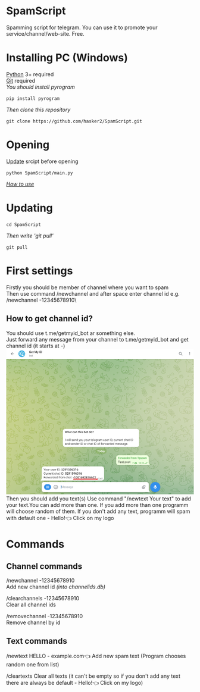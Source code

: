 # SpamScript
Spamming script for telegram. You can use it to promote your service/channel/web-site. Free.
# Installing PC (Windows)
[Python](https://www.python.org/downloads/) 3+ required\
[Git](https://git-scm.com/downloads) required\
*You should install pyrogram*

	pip install pyrogram

*Then clone this repository*

	git clone https://github.com/hasker2/SpamScript.git
# Opening
[Update](https://github.com/hasker2/SpamScript/blob/main/README.md#updating) srcipt before opening

	python SpamScript/main.py

*[How to use](https://github.com/hasker2/SpamScript/blob/main/README.md#commands)*
# Updating

	cd SpamScript
	
*Then write 'git pull'*
	
	git pull
# First settings
Firstly you should be member of channel where you want to spam\
Then use command /newchannel and after space enter channel id e.g.\
/newchannel -12345678910\
## How to get channel id?
You should use t.me/getmyid_bot ar something else.\
Just forward any message from your channel to t.me/getmyid_bot and get channel id (it starts at -)\
![Id of my test channel whick I created. It should start with dash (-)](https://github.com/hasker2/SpamScript/blob/main/screens/%D0%97%D0%BD%D1%96%D0%BC%D0%BE%D0%BA%20%D0%B5%D0%BA%D1%80%D0%B0%D0%BD%D0%B0%202022-06-20%20154640.png)
Then you should add you text(s)
Use command "/newtext Your text" to add your text.You can add more than one. If you add more than one programm will choose random of them. If you don't add any text, programm will spam with default one - Hello!👈 Click on my logo
# Commands
## Channel commands
/newchannel -12345678910\
Add new channel id *(into channelids.db)*

/clearchannels -12345678910\
Clear all channel ids

/removechannel -12345678910\
Remove channel by id

## Text commands
/newtext HELLO - example.com👈
Add new spam text (Program chooses random one from list)

/cleartexts
Clear all texts (it can't be empty so if you don't add any text there are always be default - Hello!👈 Click on my logo)
